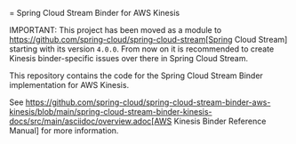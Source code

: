 = Spring Cloud Stream Binder for AWS Kinesis

IMPORTANT: This project has been moved as a module to https://github.com/spring-cloud/spring-cloud-stream[Spring Cloud Stream] starting with its version `4.0.0`.
From now on it is recommended to create Kinesis binder-specific issues over there in Spring Cloud Stream. 

This repository contains the code for the Spring Cloud Stream Binder implementation for AWS Kinesis.

See https://github.com/spring-cloud/spring-cloud-stream-binder-aws-kinesis/blob/main/spring-cloud-stream-binder-kinesis-docs/src/main/asciidoc/overview.adoc[AWS Kinesis Binder Reference Manual] for more information.
